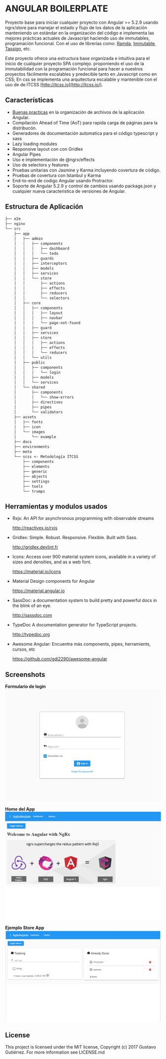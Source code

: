 # ANGULAR BOILERPLATE

Proyecto base para iniciar cualquier proyecto con Angular >= 5.2.9 usando ngrx/store para manejar el estado y flujo de los datos de la aplicación manteniendo un estándar en la organización del código e implementa las mejores prácticas actuales de Javascript haciendo uso de immutables, programación funcional. Con el uso de librerías como: [Ramda](http://ramdajs.com), [Immutable](https://facebook.github.io/immutable-js/), [Tassign](https://www.npmjs.com/package/tassign), etc.

Este proyecto ofrece una estructura base organizada e intuitiva para el inicio de cualquier proyecto SPA complejo. proponiendo el uso de la immutabilidad con la programación funcional para hacer a nuestros proyectos fácilmente escalables y predecible tanto en Javascript como en CSS; En css se implementa una arquitectura escalable y mantenible con el uso de de ITCSS [http://itcss.io](http://itcss.io/).

## Características

- [Buenas practicas](https://angular.io/guide/styleguide) en la organización de archivos de la aplicación Angular.
- Compilación Ahead of Time (AoT) para rapida carga de páginas para la distribucón.
- Generadores de documentación automatica para el código typescript y sass
- Lazy loading modules
- Responsive layout con con Gridlex
- Angular Pipes
- Uso e implementación de @ngrx/effects
- Uso de selectors y features
- Pruebas unitarias con Jasmine y Karma incluyendo covertura de código.
- Pruebas de covertura con Istanbul y Karma
- End-to-end de codigo Angular usando Protractor.
- Soporte de Angular 5.2.9 y control de cambios usando package.json y cualquier nueva caracteristica de versiones de Angular.

## Estructura de Aplicación

```console
├── e2e
├── nginx
└── src
    ├── app
    │   ├── admin
    │   │   ├── components
    │   │   │   ├── dashboard
    │   │   │   └── todo
    │   │   ├── guards
    │   │   ├── interceptors
    │   │   ├── models
    │   │   ├── services
    │   │   └── store
    │   │       ├── actions
    │   │       ├── effects
    │   │       ├── reducers
    │   │       └── selectors
    │   ├── core
    │   │   ├── components
    │   │   │   ├── layout
    │   │   │   ├── navbar
    │   │   │   └── page-not-found
    │   │   ├── guard
    │   │   ├── services
    │   │   ├── store
    │   │   │   ├── actions
    │   │   │   ├── effects
    │   │   │   └── reducers
    │   │   └── utils
    │   ├── public
    │   │   ├── components
    │   │   │   └── login
    │   │   ├── models
    │   │   └── services
    │   └── shared
    │       ├── components
    │       │   └── show-errors
    │       ├── directives
    │       ├── pipes
    │       └── validators
    ├── assets
    │   ├── fonts
    │   ├── icon
    │   └── images
    │       └── example
    ├── docs
    ├── environments
    ├── meta
    └── scss <- Metodología ITCSS
        ├── components
        ├── elements
        ├── generic
        ├── objects
        ├── settings
        ├── tools
        └── trumps
```

## Herramientas y modulos usados

- Rxjs: An API for asynchronous programming with observable streams

  http://reactivex.io/rxjs

- Gridlex: Simple. Robust. Responsive. Flexible. Built with Sass.

  http://gridlex.devlint.fr

- Icons: Access over 900 material system icons, available in a variety of sizes and densities, and as a web font.

  https://material.io/icons

- Material Design components for Angular

  https://material.angular.io

- SassDoc: a documentation system to build pretty and powerful docs in the blink of an eye.

  http://sassdoc.com

- TypeDoc A documentation generator for TypeScript projects.

  http://typedoc.org

- Awesome Angular: Encuentra más components, pipes, herramients, cursos, etc

  https://github.com/gdi2290/awesome-angular

## Screenshots

**Formulario de login**
![Login Form](/src/assets/images/example/login-form.jpg)

**Home del App**
![Home admin page](/src/assets/images/example/home.jpg)

**Ejemplo Store App**
![Todo page](/src/assets/images/example/todo-interface.jpg)

## License

This project is licensed under the MIT license, Copyright (c) 2017 Gustavo Gutiérrez. For more information see LICENSE.md
